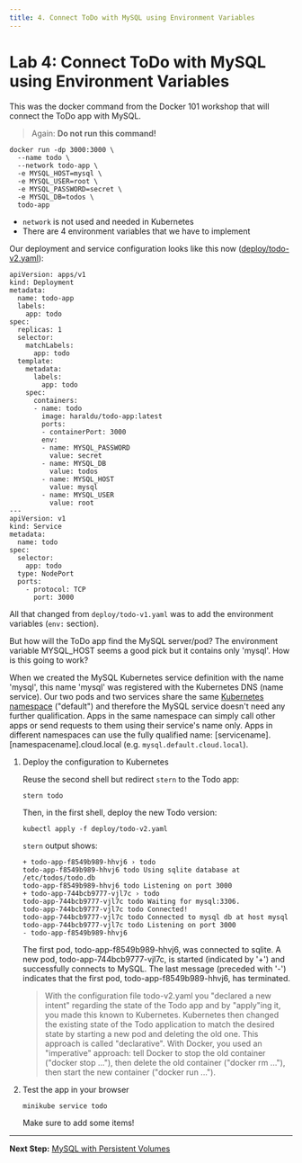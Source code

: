 ```yaml
---
title: 4. Connect ToDo with MySQL using Environment Variables
---
```


# Lab 4: Connect ToDo with MySQL using Environment Variables


This was the docker command from the Docker 101 workshop that will connect the ToDo app with MySQL.

> Again: **Do not run this command!**

```
docker run -dp 3000:3000 \
  --name todo \
  --network todo-app \
  -e MYSQL_HOST=mysql \
  -e MYSQL_USER=root \
  -e MYSQL_PASSWORD=secret \
  -e MYSQL_DB=todos \
  todo-app
```

* `network` is not used and needed in Kubernetes
* There are 4 environment variables that we have to implement

Our deployment and service configuration looks like this now ([deploy/todo-v2.yaml](../deploy/todo-v2.yaml)):

```
apiVersion: apps/v1
kind: Deployment
metadata:
  name: todo-app
  labels:
    app: todo
spec:
  replicas: 1
  selector:
    matchLabels:
      app: todo
  template:
    metadata:
      labels:
        app: todo
    spec:
      containers:
      - name: todo
        image: haraldu/todo-app:latest
        ports:
        - containerPort: 3000
        env:
        - name: MYSQL_PASSWORD
          value: secret
        - name: MYSQL_DB
          value: todos
        - name: MYSQL_HOST
          value: mysql
        - name: MYSQL_USER
          value: root
---
apiVersion: v1
kind: Service
metadata:
  name: todo
spec:
  selector:
    app: todo
  type: NodePort
  ports:
    - protocol: TCP
      port: 3000
```

All that changed from `deploy/todo-v1.yaml` was to add the environment variables (`env:` section).

But how will the ToDo app find the MySQL server/pod? The environment variable MYSQL_HOST seems a good pick but it contains only 'mysql'. How is this going to work?

When we created the MySQL Kubernetes service definition with the name 'mysql', this name 'mysql' was registered with the Kubernetes DNS (name service). Our two pods and two services share the same [Kubernetes namespace](https://kubernetes.io/docs/concepts/overview/working-with-objects/namespaces/) ("default") and therefore the MySQL service doesn't need any further qualification. Apps in the same namespace can simply call other apps or send requests to them using their service's name only. Apps in different namespaces can use the fully qualified name: [servicename].[namespacename].cloud.local (e.g. `mysql.default.cloud.local`). 

1. Deploy the configuration to Kubernetes

    Reuse the second shell but redirect `stern` to the Todo app:

    ```
    stern todo
    ```

    Then, in the first shell, deploy the new Todo version:

    ```
    kubectl apply -f deploy/todo-v2.yaml
    ```

    `stern` output shows:

    ```
    + todo-app-f8549b989-hhvj6 › todo
    todo-app-f8549b989-hhvj6 todo Using sqlite database at /etc/todos/todo.db
    todo-app-f8549b989-hhvj6 todo Listening on port 3000
    + todo-app-744bcb9777-vjl7c › todo
    todo-app-744bcb9777-vjl7c todo Waiting for mysql:3306.
    todo-app-744bcb9777-vjl7c todo Connected!
    todo-app-744bcb9777-vjl7c todo Connected to mysql db at host mysql
    todo-app-744bcb9777-vjl7c todo Listening on port 3000
    - todo-app-f8549b989-hhvj6
    ```

    The first pod, todo-app-f8549b989-hhvj6, was connected to sqlite. 
    A new pod, todo-app-744bcb9777-vjl7c, is started (indicated by '+') and successfully connects to MySQL.
    The last message (preceded with '-') indicates that the first pod, todo-app-f8549b989-hhvj6, has terminated.

    > With the configuration file todo-v2.yaml you "declared a new intent" regarding the state of the Todo app and by "apply"ing it, you made this known to Kubernetes. Kubernetes then changed the existing state of the Todo application to match the desired state by starting a new pod and deleting the old one. This approach is called "declarative". 
    > With Docker, you used an "imperative" approach: tell Docker to stop the old container ("docker stop ..."), then delete the old container ("docker rm ..."), then start the new container ("docker run ..."). 


2. Test the app in your browser 

    ```
    minikube service todo
    ```

    Make sure to add some items!

---

**Next Step:** [MySQL with Persistent Volumes](lab5.md) 